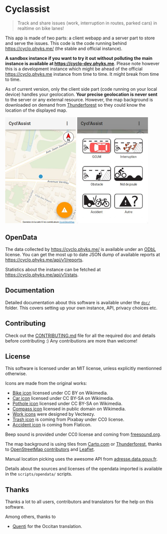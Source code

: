 Cyclassist
==========

> Track and share issues (work, interruption in routes, parked cars) in
> realtime on bike lanes!

This app is made of two parts: a client webapp and a server part to store and
serve the issues. This code is the code running behind https://cyclo.phyks.me/
(the stable and official instance).

**A sandbox instance if you want to try it out without polluting the main instance
is available at https://cyclo-dev.phyks.me**. Please note however this is a
development instance which might be ahead of the official https://cyclo.phyks.me
instance from time to time. It might break from time to time.

As of current version, only the client side part (code running on your local
device) handles your geolocation. **Your precise geolocation is never sent**
to the server or any external resource. However, the map background is
downloaded on demand from [Thunderforest](http://thunderforest.com/) so they
could know the location of the displayed map.

<img src="support/screenshots/webapp.jpg" width="45%"/> <img src="support/screenshots/reportDialog.jpg" width="45%"/>


## OpenData

The data collected by https://cyclo.phyks.me/ is available under an
[ODbL](https://opendatacommons.org/licenses/odbl/) license. You can get the
most up to date JSON dump of available reports at
https://cyclo.phyks.me/api/v1/reports.

Statistics about the instance can be fetched at
https://cyclo.phyks.me/api/v1/stats.


## Documentation

Detailed documentation about this software is available under the
[`doc/`](doc/) folder. This covers setting up your own instance, API, privacy
choices etc.


## Contributing

Check out the [CONTRIBUTING.md](CONTRIBUTING.md) file for all the required doc
and details before contributing :) Any contributions are more than welcome!


## License

This software is licensed under an MIT license, unless explicitly mentionned
otherwise.

Icons are made from the original works:
* [Bike icon](https://commons.wikimedia.org/wiki/File:Ic_directions_bike_48px.svg)
    licensed under CC BY on Wikimedia.
* [Car icon](https://commons.wikimedia.org/wiki/File:Car_icon_top.svg)
    licensed under CC BY-SA on Wikimedia.
* [Pothole icon](https://commons.wikimedia.org/wiki/File:France_road_sign_A2a.svg)
    licensed under CC BY-SA on Wikimedia.
* [Compass icon](https://commons.wikimedia.org/wiki/File:Black_and_white_compass.svg)
    licensed in public domain on Wikimedia.
* [Work icons](https://www.vecteezy.com/vector-art/87351-road-traffic-cartoon-icons-vector)
    were designed by Vecteezy.
* [Trash icon](https://pixabay.com/en/trash-waste-trashcan-garbage-99257/) is
    coming from Pixabay under CC0 license.
* [Accident icon](https://www.flaticon.com/free-icon/car-running-over-a-bicycle_91680) is
    coming from Flaticon.

Beep sound is provided under CC0 license and coming from
[freesound.org](https://freesound.org/people/thisusernameis/sounds/426888/).

The map background is using tiles from
[Carto.com](https://carto.com/location-data-services/basemaps/) or
[Thunderforest](http://thunderforest.com/), thanks to [OpenStreetMap
contributors](https://www.openstreetmap.org/copyright) and
[Leaflet](http://leafletjs.com/).

Manual location picking uses the awesome API from [adresse.data.gouv.fr](https://adresse.data.gouv.fr).

Details about the sources and licenses of the opendata imported is available
in the `scripts/opendata/` scripts.


## Thanks

Thanks a lot to all users, contributors and translators for the help on this
software.

Among others, thanks to

* [Quenti](https://framapiaf.org/@Quenti) for the Occitan translation.
